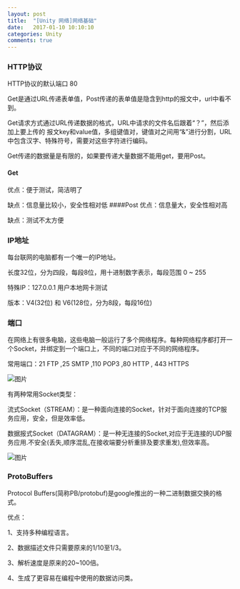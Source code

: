 ```yaml
---
layout: post
title:  "[Unity 网络]网络基础"
date:   2017-01-10 10:10:10
categories: Unity
comments: true
---
```


### HTTP协议
HTTP协议的默认端口   80

Get是通过URL传递表单值，Post传递的表单值是隐含到http的报文中，url中看不到。

Get请求方式通过URL传递数据的格式，URL中请求的文件名后跟着“？”，然后添加上要上传的 报文key和value值，多组键值对，键值对之间用“&”进行分割，URL中包含汉字、特殊符号，需要对这些字符进行编码。

Get传递的数据量是有限的，如果要传递大量数据不能用get，要用Post。

#### Get
优点：便于测试，简洁明了

缺点：信息量比较小，安全性相对低
####Post
优点：信息量大，安全性相对高

缺点：测试不太方便

### IP地址
每台联网的电脑都有一个唯一的IP地址。

长度32位，分为四段，每段8位，用十进制数字表示，每段范围 0 ~ 255

特殊IP：127.0.0.1 用户本地网卡测试

版本：V4(32位) 和 V6(128位，分为8段，每段16位)

### 端口
在网络上有很多电脑，这些电脑一般运行了多个网络程序。每种网络程序都打开一个Socket，并绑定到一个端口上，不同的端口对应于不同的网络程序。

常用端口：21 FTP  ,25 SMTP  ,110 POP3  ,80 HTTP , 443 HTTPS


![图片](http://owk5gjdrg.bkt.clouddn.com/0072%E7%BD%91%E7%BB%9C%E5%9F%BA%E7%A1%80.png)


有两种常用Socket类型：

流式Socket（STREAM）：是一种面向连接的Socket，针对于面向连接的TCP服务应用，安全，但是效率低。

数据报式Socket（DATAGRAM）：是一种无连接的Socket,对应于无连接的UDP服务应用.不安全(丢失,顺序混乱,在接收端要分析重排及要求重发),但效率高。


![图片](http://owk5gjdrg.bkt.clouddn.com/0073%E7%BD%91%E7%BB%9C%E5%9F%BA%E7%A1%80.png)


### ProtoBuffers

Protocol Buffers(简称PB/protobuf)是google推出的一种二进制数据交换的格式。

优点：

1、支持多种编程语言。

2、数据描述文件只需要原来的1/10至1/3。

3、解析速度是原来的20~100倍。

4、生成了更容易在编程中使用的数据访问类。